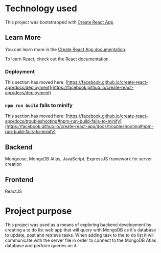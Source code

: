 # Technology used

This project was bootstrapped with [Create React App](https://github.com/facebook/create-react-app).

## Learn More

You can learn more in the [Create React App documentation](https://facebook.github.io/create-react-app/docs/getting-started).

To learn React, check out the [React documentation](https://reactjs.org/).

### Deployment

This section has moved here: [https://facebook.github.io/create-react-app/docs/deployment](https://facebook.github.io/create-react-app/docs/deployment)

### `npm run build` fails to minify

This section has moved here: [https://facebook.github.io/create-react-app/docs/troubleshooting#npm-run-build-fails-to-minify](https://facebook.github.io/create-react-app/docs/troubleshooting#npm-run-build-fails-to-minify)

## Backend

Mongoose, MongoDB Atlas, JavaScript, ExpressJS framework for server creation

## Frontend

ReactJS

# Project purpose

This project was used as a means of exploring backend development by creating a to do list web app that will query with MongoDB as it's database to update, post and retrieve tasks. When adding task to the to do list it will communicate with the server file in order to connect to the MongoDB Atlas database and perform queries on it.
